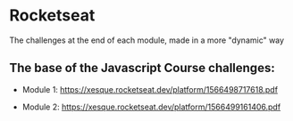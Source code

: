 # Rocketseat
  The challenges at the end of each module, made in a more "dynamic" way

## The base of the Javascript Course challenges:

  - Module 1: https://xesque.rocketseat.dev/platform/1566498717618.pdf

  - Module 2: https://xesque.rocketseat.dev/platform/1566499161406.pdf
